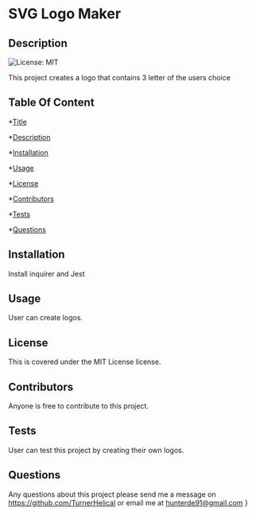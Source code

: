 
  # SVG Logo Maker
  ## Description
  ![License: MIT](https://img.shields.io/badge/License-MIT-yellow.svg) <br />

  This project creates a logo that contains 3 letter of the users choice
  ## Table Of Content
  *[Title](#title)

  *[Description](#description)

  *[Installation](#installation)

  *[Usage](#usage)

  *[License](#license)

  *[Contributors](#contributor)

  *[Tests](#test)

  *[Questions](#questions)

  ## Installation
  Install inquirer and Jest
  ## Usage
  User can create logos.
  ## License
  This is covered under the MIT License license.
  ## Contributors
  Anyone is free to contribute to this project.
  ## Tests
  User can test this project by creating their own logos.
  ## Questions
  Any questions about this project please send me a message on https://github.com/TurnerHelical or email me at [hunterde91@gmail.com](mailto:hunterde91@gmail.com)  }
      